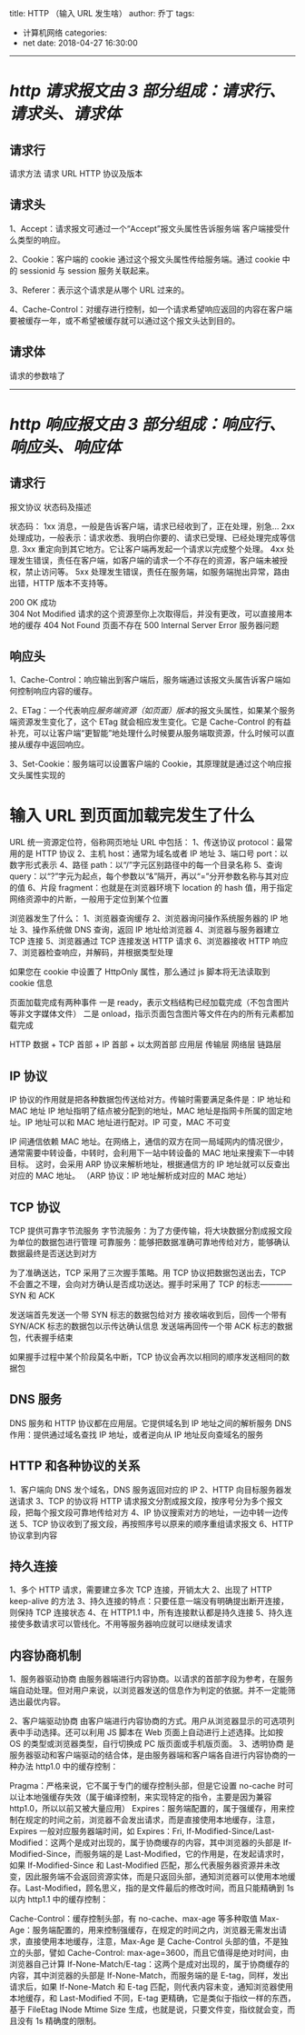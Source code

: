 title: HTTP （输入 URL 发生啥）
author: 乔丁
tags:

-   计算机网络
    categories:
-   net
    date: 2018-04-27 16:30:00

---

# _http 请求报文由 3 部分组成：请求行、请求头、请求体_

## 请求行

请求方法 请求 URL HTTP 协议及版本

## 请求头

1、Accept：请求报文可通过一个“Accept”报文头属性告诉服务端 客户端接受什么类型的响应。

2、Cookie：客户端的 cookie 通过这个报文头属性传给服务端。通过 cookie 中的 sessionid 与 session 服务关联起来。

3、Referer：表示这个请求是从哪个 URL 过来的。

4、Cache-Control：对缓存进行控制，如一个请求希望响应返回的内容在客户端要被缓存一年，或不希望被缓存就可以通过这个报文头达到目的。

## 请求体

请求的参数啥了

---

# _http 响应报文由 3 部分组成：响应行、响应头、响应体_

## 请求行

报文协议 状态码及描述

状态码：
1xx 消息，一般是告诉客户端，请求已经收到了，正在处理，别急...
2xx 处理成功，一般表示：请求收悉、我明白你要的、请求已受理、已经处理完成等信息.
3xx 重定向到其它地方。它让客户端再发起一个请求以完成整个处理。
4xx 处理发生错误，责任在客户端，如客户端的请求一个不存在的资源，客户端未被授权，禁止访问等。
5xx 处理发生错误，责任在服务端，如服务端抛出异常，路由出错，HTTP 版本不支持等。

200 OK 成功  
304 Not Modified 请求的这个资源至你上次取得后，并没有更改，可以直接用本地的缓存
404 Not Found 页面不存在
500 Internal Server Error 服务器问题

## 响应头

1、Cache-Control：响应输出到客户端后，服务端通过该报文头属告诉客户端如何控制响应内容的缓存。

2、ETag：一个代表响应*服务端资源（如页面）版本*的报文头属性，如果某个服务端资源发生变化了，这个 ETag 就会相应发生变化。它是 Cache-Control 的有益补充，可以让客户端“更智能”地处理什么时候要从服务端取资源，什么时候可以直接从缓存中返回响应。

3、Set-Cookie：服务端可以设置客户端的 Cookie，其原理就是通过这个响应报文头属性实现的

# 输入 URL 到页面加载完发生了什么

URL 统一资源定位符，俗称网页地址
URL 中包括：
1、传送协议 protocol：最常用的是 HTTP 协议
2、主机 host：通常为域名或者 IP 地址
3、端口号 port：以数字形式表示
4、路径 path：以“/”字元区别路径中的每一个目录名称
5、查询 query：以“?”字元为起点，每个参数以“&”隔开，再以“=”分开参数名称与其对应的值
6、片段 fragment：也就是在浏览器环境下 location 的 hash 值，用于指定网络资源中的片断，一般用于定位到某个位置

浏览器发生了什么：
1、浏览器查询缓存
2、浏览器询问操作系统服务器的 IP 地址
3、操作系统做 DNS 查询，返回 IP 地址给浏览器
4、浏览器与服务器建立 TCP 连接
5、浏览器通过 TCP 连接发送 HTTP 请求
6、浏览器接收 HTTP 响应
7、浏览器检查响应，并解码，并根据类型处理

如果您在 cookie 中设置了 HttpOnly 属性，那么通过 js 脚本将无法读取到 cookie 信息

页面加载完成有两种事件
一是 ready，表示文档结构已经加载完成（不包含图片等非文字媒体文件）
二是 onload，指示页面包含图片等文件在内的所有元素都加载完成

HTTP 数据 + TCP 首部 + IP 首部 + 以太网首部
应用层 传输层 网络层 链路层

## IP 协议

IP 协议的作用就是把各种数据包传送给对方。传输时需要满足条件是：IP 地址和 MAC 地址
IP 地址指明了结点被分配到的地址，MAC 地址是指网卡所属的固定地址。IP 地址可以和 MAC 地址进行配对。IP 可变，MAC 不可变

IP 间通信依赖 MAC 地址。在网络上，通信的双方在同一局域网内的情况很少，通常需要中转设备，中转时，会利用下一站中转设备的 MAC 地址来搜索下一中转目标。
这时，会采用 ARP 协议来解析地址，根据通信方的 IP 地址就可以反查出对应的 MAC 地址。
（ARP 协议：IP 地址解析成对应的 MAC 地址）

## TCP 协议

TCP 提供可靠字节流服务
字节流服务：为了方便传输，将大块数据分割成报文段为单位的数据包进行管理
可靠服务：能够把数据准确可靠地传给对方，能够确认数据最终是否送达到对方

为了准确送达，TCP 采用了三次握手策略。用 TCP 协议把数据包送出去，TCP 不会置之不理，会向对方确认是否成功送达。握手时采用了 TCP 的标志————SYN 和 ACK

发送端首先发送一个带 SYN 标志的数据包给对方
接收端收到后，回传一个带有 SYN/ACK 标志的数据包以示传达确认信息
发送端再回传一个带 ACK 标志的数据包，代表握手结束

如果握手过程中某个阶段莫名中断，TCP 协议会再次以相同的顺序发送相同的数据包

## DNS 服务

DNS 服务和 HTTP 协议都在应用层。它提供域名到 IP 地址之间的解析服务
DNS 作用：提供通过域名查找 IP 地址，或者逆向从 IP 地址反向查域名的服务

## HTTP 和各种协议的关系

1、客户端向 DNS 发个域名，DNS 服务返回对应的 IP
2、HTTP 向目标服务器发送请求
3、TCP 的协议将 HTTP 请求报文分割成报文段，按序号分为多个报文段，把每个报文段可靠地传给对方
4、IP 协议搜索对方的地址，一边中转一边传送
5、TCP 协议收到了报文段，再按照序号以原来的顺序重组请求报文
6、HTTP 协议拿到内容

## 持久连接

1、多个 HTTP 请求，需要建立多次 TCP 连接，开销太大
2、出现了 HTTP keep-alive 的方法
3、持久连接的特点：只要任意一端没有明确提出断开连接，则保持 TCP 连接状态
4、在 HTTP1.1 中，所有连接默认都是持久连接
5、持久连接使多数请求可以管线化。不用等服务器响应就可以继续发请求

## 内容协商机制

1、服务器驱动协商
由服务器端进行内容协商。以请求的首部字段为参考，在服务端自动处理。但对用户来说，以浏览器发送的信息作为判定的依据。并不一定能筛选出最优内容。

2、客户端驱动协商
由客户端进行内容协商的方式。用户从浏览器显示的可选项列表中手动选择。还可以利用 JS 脚本在 Web 页面上自动进行上述选择。比如按 OS 的类型或浏览器类型，自行切换成 PC 版页面或手机版页面。
3、透明协商
是服务器驱动和客户端驱动的结合体，是由服务器端和客户端各自进行内容协商的一种办法
http1.0 中的缓存控制：

Pragma：严格来说，它不属于专门的缓存控制头部，但是它设置 no-cache 时可以让本地强缓存失效（属于编译控制，来实现特定的指令，主要是因为兼容 http1.0，所以以前又被大量应用）
Expires：服务端配置的，属于强缓存，用来控制在规定的时间之前，浏览器不会发出请求，而是直接使用本地缓存，注意，Expires 一般对应服务器端时间，如 Expires：Fri,
If-Modified-Since/Last-Modified：这两个是成对出现的，属于协商缓存的内容，其中浏览器的头部是 If-Modified-Since，而服务端的是 Last-Modified，它的作用是，在发起请求时，如果 If-Modified-Since 和 Last-Modified 匹配，那么代表服务器资源并未改变，因此服务端不会返回资源实体，而是只返回头部，通知浏览器可以使用本地缓存。Last-Modified，顾名思义，指的是文件最后的修改时间，而且只能精确到 1s 以内
http1.1 中的缓存控制：

Cache-Control：缓存控制头部，有 no-cache、max-age 等多种取值
Max-Age：服务端配置的，用来控制强缓存，在规定的时间之内，浏览器无需发出请求，直接使用本地缓存，注意，Max-Age 是 Cache-Control 头部的值，不是独立的头部，譬如 Cache-Control: max-age=3600，而且它值得是绝对时间，由浏览器自己计算
If-None-Match/E-tag：这两个是成对出现的，属于协商缓存的内容，其中浏览器的头部是 If-None-Match，而服务端的是 E-tag，同样，发出请求后，如果 If-None-Match 和 E-tag 匹配，则代表内容未变，通知浏览器使用本地缓存，和 Last-Modified 不同，E-tag 更精确，它是类似于指纹一样的东西，基于 FileEtag INode Mtime Size 生成，也就是说，只要文件变，指纹就会变，而且没有 1s 精确度的限制。
